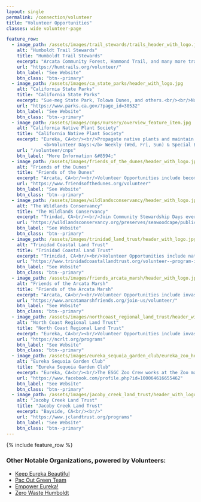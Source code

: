 ```yaml
---
layout: single                                                           
permalink: /connection/volunteer
title: "Volunteer Opportunities"
classes: wide volunteer-page 

feature_row:
  - image_path: /assets/images/trail_stewards/trails_header_with_logo.jpg
    alt: "Humboldt Trail Stewards"
    title: "Humboldt Trail Stewards"
    excerpt: "Arcata Community Forest, Hammond Trail, and many more trails throughout Humboldt.<br/><br/>Help maintain your favorite trails - report observations, perform trail maintenance and participate in work days. There are plenty of opportunities to volunteer every month."
    url: "https://humtrails.org/volunteer/"
    btn_label: "See Website"
    btn_class: "btn--primary"
  - image_path: /assets/images/ca_state_parks/header_with_logo.jpg
    alt: "California State Parks"
    title: "California State Parks"
    excerpt: "Sue-meg State Park, Tolowa Dunes, and others.<br/><br/>Native plant management, invasive ivy removal, monitoring trails, trail cleanup, and more. Visit their website and Facebook page for upcoming volunteer events."
    url: "https://www.parks.ca.gov/?page_id=30532"
    btn_label: "See Website"
    btn_class: "btn--primary"
  - image_path: /assets/images/cnps/nursery/overview_feature_item.jpg 
    alt: "California Native Plant Society"
    title: "California Native Plant Society"
    excerpt: "Eureka, CA<br/><br/>Propagate native plants and maintain the native plant living seed bank at the Nursery. Help out at seasonal sales and the Wildflower Show<br/>
              <b>Volunteer Days:</b> Weekly (Wed, Fri, Sun) & Special Events"
    url: "/volunteer/cnps"
    btn_label: "More Information &#8594;"
  - image_path: /assets/images/friends_of_the_dunes/header_with_logo.jpg 
    alt: "Friends of the Dunes"
    title: "Friends of the Dunes"
    excerpt: "Arcata, CA<br/><br/>Volunteer Opportunities include becoming an Environmental Educator, joining the Dune Ecosystem Restoration Team and Drop-In Native Landscaping"
    url: "https://www.friendsofthedunes.org/volunteer"
    btn_label: "See Website"
    btn_class: "btn--primary"
  - image_path: /assets/images/wildlandsconservancy/header_with_logo.jpg 
    alt: "The Wildlands Conservancy"
    title: "The Wildlands Conservancy"
    excerpt: "Trindad, CA<br/><br/>Join Community Stewardship Days every fourth Sunday of the month to help staff restore habitat at beautiful Seawood Cape Preserve, located near Sue-meg State Park."
    url: "https://wildlandsconservancy.org/preserves/seawoodcape/publicprograms"
    btn_label: "See Website"
    btn_class: "btn--primary"
  - image_path: /assets/images/trinidad_land_trust/header_with_logo.jpg 
    alt: "Trinidad Coastal Land Trust"
    title: "Trinidad Coastal Land Trust"
    excerpt: "Trinidad, CA<br/><br/>Volunteer Opportunities include native plant gardening, land stewardship and many more."
    url: "https://www.trinidadcoastallandtrust.org/volunteer--program-interest-sign-up.html"
    btn_label: "See Website"
    btn_class: "btn--primary"
  - image_path: /assets/images/friends_arcata_marsh/header_with_logo.jpg 
    alt: "Friends of the Arcata Marsh"
    title: "Friends of the Arcata Marsh"
    excerpt: "Arcata, CA<br/><br/>Volunteer Opportunities include invasive plant removal, nature crafts, working with children, coordinating events and more."
    url: "https://www.arcatamarshfriends.org/join-us/volunteer/"
    btn_label: "See Website"
    btn_class: "btn--primary"
  - image_path: /assets/images/northcoast_regional_land_trust/header_with_logo.jpg 
    alt: "North Coast Regional Land Trust"
    title: "North Coast Regional Land Trust"
    excerpt: "Eureka, CA<br/><br/>Volunteer Opportunities include invasive plant removal, nature crafts, working with children, coordinating events and more."
    url: "https://ncrlt.org/programs"
    btn_label: "See Website"
    btn_class: "btn--primary"
  - image_path: /assets/images/eureka_sequoia_garden_club/eureka_zoo_header.jpg
    alt: "Eureka Sequoia Garden Club"
    title: "Eureka Sequoia Garden Club"
    excerpt: "Eureka, CA<br/><br/>The ESGC Zoo Crew works at the Zoo maintaining native plants on Monday afternoons, weather permitting!"
    url: "https://www.facebook.com/profile.php?id=100064616655462"
    btn_label: "See Website"
    btn_class: "btn--primary"
  - image_path: /assets/images/jacoby_creek_land_trust/header_with_logo.jpg
    alt: "Jacoby Creek Land Trust"
    title: "Jacoby Creek Land Trust"
    excerpt: "Bayside, CA<br/><br/>"
    url: "https://www.jclandtrust.org/programs"
    btn_label: "See Website"
    btn_class: "btn--primary"
---
```

{% include feature_row %}

<h3>Other Notable Organizations, powered by Volunteers:</h3>
<ul>
<li>
    <a href="https://keepeurekabeautiful.com" target="blank">
        Keep Eureka Beautiful
    </a>
</li>
<li>
   <a href="https://pacoutgreenteam.org" target="_blank">
     Pac Out Green Team
    </a>
</li>
<li>
    <a href="https://www.empowereureka.org" target="_blank">
        Empower Eureka! 
    </a>
</li>
<li>
    <a href="https://zerowastehumboldt.org" target="_blank">
        Zero Waste Humboldt
    </a>
</li>
</ul>
